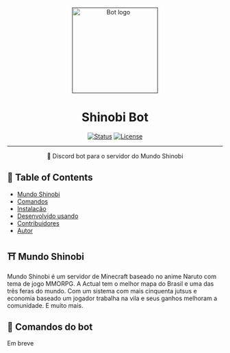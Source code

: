 <p align="center">
  <a href="" rel="noopener">
 <img height=200px src="https://i.imgur.com/bRtCJbK.png" alt="Bot logo"></a>
</p>

<h1 align="center">Shinobi Bot</h1>

<div align="center">

[![Status](https://img.shields.io/badge/status-active-success.svg)]()
[![License](https://img.shields.io/badge/license-MIT-blue.svg)](/LICENSE)

</div>

---

<p align="center"> 🤖 Discord bot para o servidor do Mundo Shinobi
    <br> 
</p>

## 📝 Table of Contents

- [Mundo Shinobi](#mundoshinobi)
- [Comandos](#comandos)
- [Instalação](#instalacao)
- [Desenvolvido usando](#desenvolvido)
- [Contribuidores](../contribuidores.md)
- [Autor](#autor)

## ⛩ Mundo Shinobi <a name = "mundoshinobi"></a>

Mundo Shinobi é um servidor de Minecraft baseado no anime Naruto com tema de jogo MMORPG. A Actual tem o melhor mapa do Brasil e uma das três feras do mundo. Com um sistema com mais cinquenta jutsus e economia baseado um jogador trabalha na vila e seus ganhos melhoram a comunidade. E muito mais.

## 🎈 Comandos do bot <a name = "comandos"></a>

Em breve